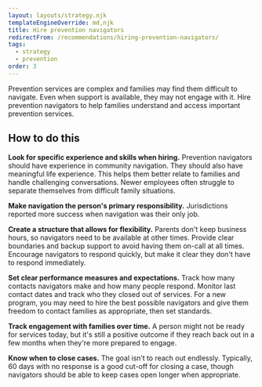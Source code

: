 ```yaml
---
layout: layouts/strategy.njk
templateEngineOverride: md,njk
title: Hire prevention navigators
redirectFrom: /recommendations/hiring-prevention-navigators/
tags:
  - strategy
  - prevention
order: 3
---
```

Prevention services are complex and families may find them difficult to navigate. Even when support is available, they may not engage with it. Hire prevention navigators to help families understand and access important prevention services.

## How to do this

**Look for specific experience and skills when hiring.** Prevention navigators should have experience in community navigation. They should also have meaningful life experience. This helps them better relate to families and handle challenging conversations. Newer employees often struggle to separate themselves from difficult family situations.

**Make navigation the person's primary responsibility.** Jurisdictions reported more success when navigation was their only job.

**Create a structure that allows for flexibility.** Parents don't keep business hours, so navigators need to be available at other times. Provide clear boundaries and backup support to avoid having them on-call at all times. Encourage navigators to respond quickly, but make it clear they don't have to respond immediately.

**Set clear performance measures and expectations.** Track how many contacts navigators make and how many people respond. Monitor last contact dates and track who they closed out of services. For a new program, you may need to hire the best possible navigators and give them freedom to contact families as appropriate, then set standards.

**Track engagement with families over time.** A person might not be ready for services today, but it's still a positive outcome if they reach back out in a few months when they're more prepared to engage.

**Know when to close cases.** The goal isn’t to reach out endlessly. Typically, 60 days with no response is a good cut-off for closing a case, though navigators should be able to keep cases open longer when appropriate.